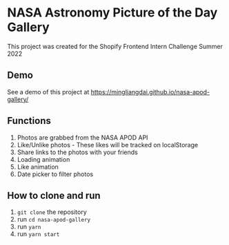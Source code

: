 # NASA Astronomy Picture of the Day Gallery

This project was created for the Shopify Frontend Intern Challenge Summer 2022

## Demo

See a demo of this project at https://mingliangdai.github.io/nasa-apod-gallery/

## Functions

1. Photos are grabbed from the NASA APOD API
2. Like/Unlike photos - These likes will be tracked on localStorage
3. Share links to the photos with your friends
4. Loading animation
5. Like animation
6. Date picker to filter photos

## How to clone and run

1. `git clone` the repository
2. run `cd nasa-apod-gallery`
3. run `yarn`
4. run `yarn start`
